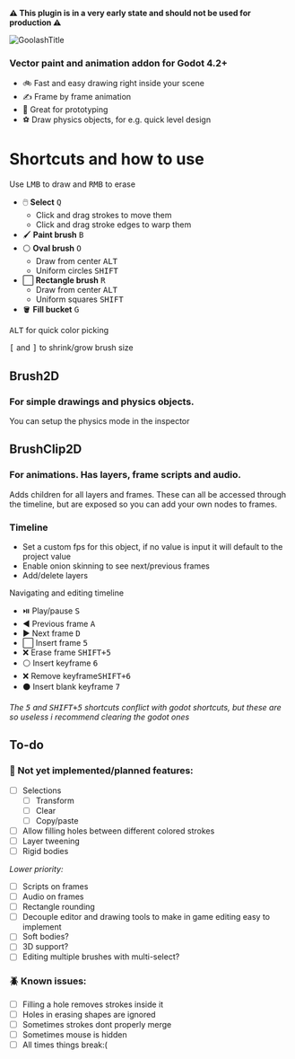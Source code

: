 **⚠️ This plugin is in a very early state and should not be used for production ⚠️**


![GoolashTitle](https://github.com/GuyUnger/Goolash/assets/7023847/0843ade0-ae36-4444-99a1-b96f3c4ae770)

### Vector paint and animation addon for Godot 4.2+

- 🚲 Fast and easy drawing right inside your scene
- ✍️ Frame by frame animation
- 🧪 Great for prototyping
- ⚽ Draw physics objects, for e.g. quick level design


# Shortcuts and how to use

Use <kbd>LMB</kbd> to draw and <kbd>RMB</kbd> to erase

- 🖱️ **Select** <kbd>Q</kbd>
  - Click and drag strokes to move them
  - Click and drag stroke edges to warp them
- 🖌️ **Paint brush** <kbd>B</kbd>
- ⚪ **Oval brush** <kbd>O</kbd>
   - Draw from center <kbd>ALT</kbd>
   - Uniform circles <kbd>SHIFT</kbd>
- ⬜ **Rectangle brush** <kbd>R</kbd>
   - Draw from center <kbd>ALT</kbd>
   - Uniform squares <kbd>SHIFT</kbd>
- 🪣 **Fill bucket** <kbd>G</kbd>

<kbd>ALT</kbd> for quick color picking

<kbd>[</kbd> and <kbd>]</kbd> to shrink/grow brush size

## Brush2D
### For simple drawings and physics objects.

You can setup the physics mode in the inspector

## BrushClip2D
### For animations. Has layers, frame scripts and audio.
Adds children for all layers and frames. These can all be accessed through the timeline, but are exposed so you can add your own nodes to frames.

### Timeline
- Set a custom fps for this object, if no value is input it will default to the project value
- Enable onion skinning to see next/previous frames
- Add/delete layers

Navigating and editing timeline
- ⏯️ Play/pause <kbd>S</kbd>
- ◀️ Previous frame <kbd>A</kbd>
- ▶️ Next frame <kbd>D</kbd>
- ⬜ Insert frame <kbd>5</kbd>
- ❌ Erase frame <kbd>SHIFT+5</kbd>
- ⚪ Insert keyframe <kbd>6</kbd>
- ❌ Remove keyframe<kbd>SHIFT+6</kbd>
- ⚫ Insert blank keyframe <kbd>7</kbd> 

*The <kbd>5</kbd> and <kbd>SHIFT+5</kbd> shortcuts conflict with godot shortcuts, but these are so useless i recommend clearing the godot ones*

## To-do
### 📝 Not yet implemented/planned features:
- [ ] Selections
  - [ ] Transform
  - [ ] Clear
  - [ ] Copy/paste
- [ ] Allow filling holes between different colored strokes
- [ ] Layer tweening
- [ ] Rigid bodies

*Lower priority:*
- [ ] Scripts on frames
- [ ] Audio on frames
- [ ] Rectangle rounding
- [ ] Decouple editor and drawing tools to make in game editing easy to implement
- [ ] Soft bodies?
- [ ] 3D support?
- [ ] Editing multiple brushes with multi-select?

### 🪲 Known issues:
- [ ] Filling a hole removes strokes inside it
- [ ] Holes in erasing shapes are ignored
- [ ] Sometimes strokes dont properly merge
- [ ] Sometimes mouse is hidden
- [ ] All times things break:(
